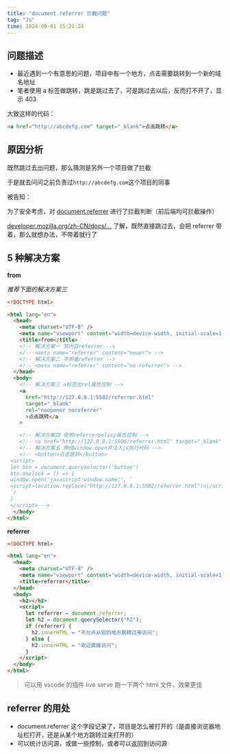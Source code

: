 ```yaml
---
title: "document.referrer 拦截问题"
tag: "Js"
time: 2024-09-01 15:21:24
---
```


## 问题描述

- 最近遇到一个有意思的问题，项目中有一个地方，点击需要跳转到一个新的域名地址
- 笔者使用 a 标签做跳转，跳是跳过去了，可是跳过去以后，反而打不开了，显示 403

大致这样的代码：

```html
<a href="http://abcdefg.com" target="_blank">点击跳转</a>
```

## 原因分析

既然跳过去出问题，那么猜测是另外一个项目做了拦截

于是就去问问之前负责过`http://abcdefg.com`这个项目的同事

被告知：

为了安全考虑，对 [document.referrer](https://developer.mozilla.org/zh-CN/docs/Web/API/Document/referrer) 进行了拦截判断（前后端均可拦截操作）

[developer.mozilla.org/zh-CN/docs/…](https://developer.mozilla.org/zh-CN/docs/Web/API/Document/referrer) 了解，既然直接跳过去，会把 referrer 带着，那么就想办法，不带着就行了

## 5 种解决方案

**from**

_推荐下面的解决方案三_

```html
<!DOCTYPE html>

<html lang="en">
  <head>
    <meta charset="UTF-8" />
    <meta name="viewport" content="width=device-width, initial-scale=1.0" />
    <title>from</title>
    <!-- 解决方案一 禁内容referrer -->
    <!-- <meta name="referrer" content="never"> -->
    <!-- 解决方案二 不带着referrer -->
    <!-- <meta name="referrer" content="no-referrer"> -->
  </head>
  <body>
    <!-- 解决方案三 a标签加rel属性控制 -->
    <a
      href="http://127.0.0.1:5502/referrer.html"
      target="_blank"
      rel="noopener noreferrer"
      >点击跳转</a
    >

    <!-- 解决方案四 使用referrerpolicy属性控制 -->
    <!-- <a href="http://127.0.0.1:5500/referrer.html" target="_blank" referrerpolicy="no-referrer">点击跳转</a> -->
    <!-- 解决方案五 换成window.open并注入js执行代码 -->
    <!-- <button>点击跳转</button>
 <script>
 let btn = document.querySelector('button')
 btn.onclick = () => {
 window.open('javascript:window.name;', `
 <script>location.replace("http://127.0.0.1:5502/referrer.html")<\/script>
 `)
 }
 </script> -->
  </body>
</html>
```

**referrer**

```html
<!DOCTYPE html>

<html lang="en">
  <head>
    <meta charset="UTF-8" />
    <meta name="viewport" content="width=device-width, initial-scale=1.0" />
    <title>referrer</title>
  </head>
  <body>
    <h2></h2>
    <script>
      let referrer = document.referrer;
      let h2 = document.querySelector("h2");
      if (referrer) {
        h2.innerHTML = "不允许从别的地方跳转过来访问";
      } else {
        h2.innerHTML = "欢迎直接访问";
      }
    </script>
  </body>
</html>
```

> 可以用 vscode 的插件 live serve 跑一下两个 html 文件，效果更佳

## referrer 的用处

- document.referrer 这个字段记录了，项目是怎么被打开的（是直接浏览器地址栏打开，还是从某个地方跳转过来打开的）
- 可以统计访问源，或做一些控制，或者可以返回到访问源

